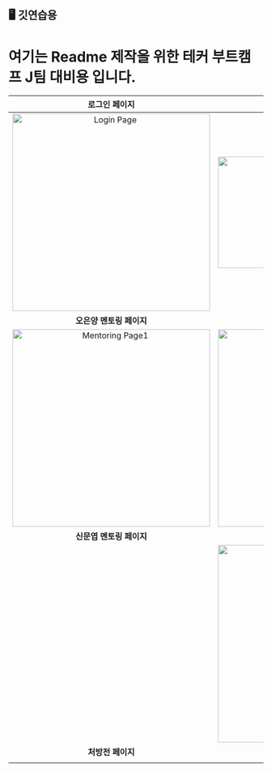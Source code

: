 ## 🖥️  깃연습용
# 여기는 Readme 제작을 위한 테커 부트캠프 J팀 대비용 입니다.



|**로그인 페이지**|**멘토 선택 페이지**|
|:-------------------:|:---------:|
|<img width="390" alt="Login Page" src="https://github.com/user-attachments/assets/153569c2-28ad-4c1c-bd36-819c3902eae1">|<img width="390" height="220" alt="Mentor Page" src="https://github.com/user-attachments/assets/c239ffcb-94aa-4794-bf12-25a3a8712852">|
|**오은양 멘토링 페이지**|**백곰원 멘토링 페이지**|
|<img width="390" alt="Mentoring Page1" src="https://github.com/user-attachments/assets/a557c38d-b122-4d8e-8ab3-d58996b18cb8">|<img width="390" alt="Mentoring Page1" src="https://github.com/user-attachments/assets/03ba7993-b58d-4a9c-a597-af455ef6efd6">|
|**신문엽 멘토링 페이지**|**로딩 페이지**|
||<img width="390" alt="Mentoring Page1" src="https://github.com/user-attachments/assets/03ba7993-b58d-4a9c-a597-af455ef6efd6">|
|**처방전 페이지**|**마이 페이지**|
|||



